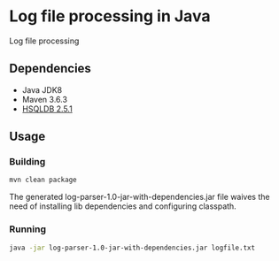 # Log file processing in Java
Log file processing 

## Dependencies

- Java JDK8
- Maven 3.6.3
- [HSQLDB 2.5.1](http://hsqldb.org/)

## Usage

### Building

```bash
mvn clean package
```

The generated log-parser-1.0-jar-with-dependencies.jar file waives the need of installing lib dependencies and configuring classpath.  

### Running

```bash
java -jar log-parser-1.0-jar-with-dependencies.jar logfile.txt
```